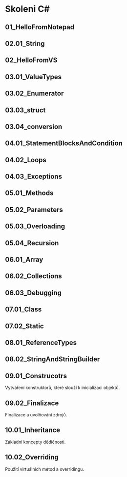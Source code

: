 # Skoleni C#
## 01_HelloFromNotepad

## 02.01_String

## 02_HelloFromVS

## 03.01_ValueTypes

## 03.02_Enumerator

## 03.03_struct

## 03.04_conversion

## 04.01_StatementBlocksAndCondition

## 04.02_Loops

## 04.03_Exceptions

## 05.01_Methods

## 05.02_Parameters

## 05.03_Overloading

## 05.04_Recursion

## 06.01_Array

## 06.02_Collections

## 06.03_Debugging

## 07.01_Class

## 07.02_Static

## 08.01_ReferenceTypes

## 08.02_StringAndStringBuilder

## 09.01_Construcotrs
Vytváření konstruktorů, které slouží k inicializaci objektů.
## 09.02_Finalizace
Finalizace a uvolňování zdrojů.
## 10.01_Inheritance
Základní koncepty dědičnosti.
## 10.02_Overriding
Použití virtuálních metod a overridingu.
